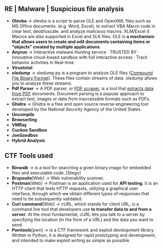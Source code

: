 ## RE | Malware | Suspicious file analysis
- **Olevba** -> olevba is a script to parse OLE and OpenXML files such as MS Office documents. (e.g. Word, Excel), to extract VBA Macro code in clear text, deobfuscate. and analyze malicious macros. XLM/Excel 4 Macros are also supported in Excel and SLK files. OLE is **a mechanism that allows users to create and edit documents containing items or "objects" created by multiple applications**.
- **Anyrun** -> Interactive malware Hunting service · TRUSTED BY · Innovative cloud-based sandbox with full interactive access · Track behavior activities in Real-time
- **Virustotal**
- **oledump** -> oledump.py is a program to analyze OLE files ([Compound File Binary Format](http://en.wikipedia.org/wiki/Compound_File_Binary_Format)). These files contain streams of data. oledump allows you to analyze these streams.
- **Pdf Parser** -> A PDF parser, or [PDF scraper](https://nanonets.com/pdf-scraper?&utm_source=nanonets.com%2Fblog%2F&utm_medium=blog&utm_content=PDF%20Parser%20%7C%20What%20is%20a%20PDF%20Parser?), is a tool that [extracts data from PDF](https://nanonets.com/blog/extract-data-from-pdf/) documents. Document parsing is a popular approach to extract text, images or data from inaccessible formats such as PDFs.
- **Ghidra** -> Ghidra is a free and open source reverse engineering tool developed by the National Security Agency of the United States.
- **Uncompile**
- **Browserling**
- **VMRay**
- **Cuckoo Sandbox**
- **JoeSandbox**
- **Hybrid Analysis**

## CTF Tools used
- **Binwalk** -> is a tool for searching a given binary image for embedded files and executable code. [Stego]
- **Brupsuite**[Web] -> Web vulnerability scanner.
- **Postman**[Web] -> Postman is an application used for **API testing**. It is an HTTP client that tests HTTP requests, utilizing a graphical user interface, through which we obtain different types of responses that need to be subsequently validated.
- **Curl command**[Web] -> cURL, which stands for client URL, is a command line tool that developers use **to transfer data to and from a server**. At the most fundamental, cURL lets you talk to a server by specifying the location (in the form of a URL) and the data you want to send.
- **Pwntools**[pwn] -> is a CTF framework and exploit development library. Written in Python, it is designed for rapid prototyping and development, and intended to make exploit writing as simple as possible.